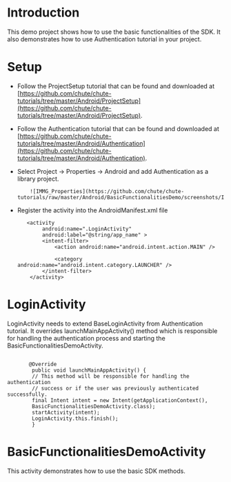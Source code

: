 
Introduction
====

This demo project shows how to use the basic functionalities of the SDK. It also demonstrates 
how to use Authentication tutorial in your project.


Setup
====

* Follow the ProjectSetup tutorial that can be found and downloaded at 
  [https://github.com/chute/chute-tutorials/tree/master/Android/ProjectSetup](https://github.com/chute/chute-tutorials/tree/master/Android/ProjectSetup).
  
* Follow the Authentication tutorial that can be found and downloaded at 
  [https://github.com/chute/chute-tutorials/tree/master/Android/Authentication](https://github.com/chute/chute-tutorials/tree/master/Android/Authentication).

* Select Project -> Properties -> Android and add Authentication as a library project.

          ![IMMG_Properties](https://github.com/chute/chute-tutorials/raw/master/Android/BasicFunctionalitiesDemo/screenshots/IMMG_Properties.PNG)
  
* Register the activity into the AndroidManifest.xml file

    ```
       <activity
            android:name=".LoginActivity"
            android:label="@string/app_name" >
            <intent-filter>
                <action android:name="android.intent.action.MAIN" />

                <category android:name="android.intent.category.LAUNCHER" />
            </intent-filter>
        </activity>
    ```
    
    
LoginActivity  
====         
  
LoginActivity needs to extend BaseLoginActivity from Authentication tutorial. It overrides launchMainAppActivity()
method which is responsible for handling the authentication process and starting the BasicFunctionalitiesDemoActivity.

<pre><code>
       @Override
        public void launchMainAppActivity() {
	    // This method will be responsible for handling the authentication
	    // success or if the user was previously authenticated successfully.
	    final Intent intent = new Intent(getApplicationContext(),
		BasicFunctionalitiesDemoActivity.class);
	    startActivity(intent);
	    LoginActivity.this.finish();
        }
</code></pre>  


BasicFunctionalitiesDemoActivity
====

This activity demonstrates how to use the basic SDK methods.  
